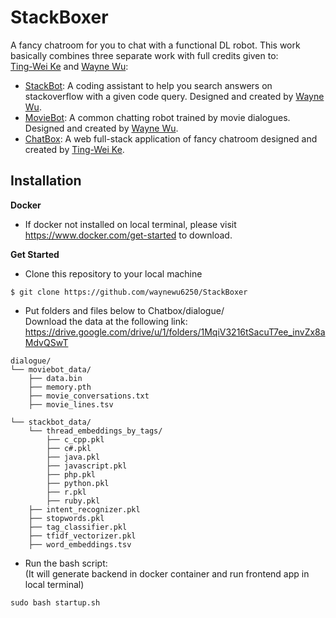 # StackBoxer

A fancy chatroom for you to chat with a functional DL robot.
This work basically combines three separate work with full credits given to: <br> 
[Ting-Wei Ke](https://github.com/TIngWeiKe) and [Wayne Wu](https://github.com/waynewu6250): <br>

* [StackBot](https://github.com/waynewu6250/ML_DL_Projects/tree/master/1.StackBot-on-telegram): A coding assistant to help you search answers on stackoverflow with a given code query. Designed and created by [Wayne Wu](https://github.com/waynewu6250).
* [MovieBot](https://github.com/waynewu6250/ML_DL_Projects/tree/master/5.Movie-bot-pytorch): A common chatting robot trained by movie dialogues. Designed and created by [Wayne Wu](https://github.com/waynewu6250).
* [ChatBox](https://github.com/TIngWeiKe/ChatBox): A web full-stack application of fancy chatroom designed and created by [Ting-Wei Ke](https://github.com/TIngWeiKe).

## Installation
**Docker**
* If docker not installed on local terminal, please visit https://www.docker.com/get-started to download.

**Get Started**
* Clone this repository to your local machine

> 
    $ git clone https://github.com/waynewu6250/StackBoxer

* Put folders and files below to Chatbox/dialogue/ <br>
Download the data at the following link: <br>
https://drive.google.com/drive/u/1/folders/1MqiV3216tSacuT7ee_invZx8aMdvQSwT
>
    dialogue/
    └── moviebot_data/
        ├── data.bin
        ├── memory.pth
        ├── movie_conversations.txt
        ├── movie_lines.tsv
    
    └── stackbot_data/
        └── thread_embeddings_by_tags/
            ├── c_cpp.pkl
            ├── c#.pkl
            ├── java.pkl
            ├── javascript.pkl
            ├── php.pkl
            ├── python.pkl
            ├── r.pkl
            ├── ruby.pkl
        ├── intent_recognizer.pkl
        ├── stopwords.pkl
        ├── tag_classifier.pkl
        ├── tfidf_vectorizer.pkl
        ├── word_embeddings.tsv

* Run the bash script: <br>
(It will generate backend in docker container and run frontend app in local terminal)
>
    sudo bash startup.sh
